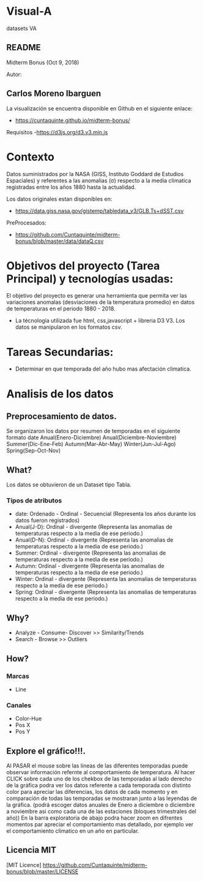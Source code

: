 # Visual-A
datasets VA
## README

Midterm Bonus (Oct 9, 2018)

Autor: 
## Carlos Moreno Ibarguen  

La visualización se encuentra disponible en Github en el siguiente enlace:
- https://cuntaquinte.github.io/midterm-bonus/

Requisitos
-https://d3js.org/d3.v3.min.js


# Contexto
Datos suministrados por la NASA (GISS, Instituto Goddard de Estudios Espaciales) y  referentes a las anomalias (σ) respecto a la media climatica registradas entre los años 1880 hasta la actualidad.

Los datos originales estan disponibles en:

- https://data.giss.nasa.gov/gistemp/tabledata_v3/GLB.Ts+dSST.csv

PreProcesados:  
- https://github.com/Cuntaquinte/midterm-bonus/blob/master/data/dataQ.csv


# Objetivos del proyecto (Tarea Principal) y tecnologías usadas:
El objetivo del proyecto es generar una herramienta que permita ver las variaciones anomalas (desviaciones de la temperatura promedio) en datos de temperaturas en el periodo 1880 - 2018.

- La técnologia utilizada fue html, css,javascript + libreria D3 V3. Los datos se manipularon en los formatos csv.


# Tareas Secundarias:
- Determinar en que temporada del año hubo mas afectación climatica.


# Analisis de los datos
## Preprocesamiento de datos. 
Se organizaron los datos por resumen de temporadas en el siguiente formato
date	Anual(Enero-Diciembre)	Anual(Diciembre-Noviembre)	Summer(Dic-Ene-Feb)	Autumn(Mar-Abr-May)	Winter(Jun-Jul-Ago)	Spring(Sep-Oct-Nov)

## What?
Los datos se obtuvieron de un Dataset tipo Tabla.
### Tipos de atributos
- date:		Ordenado - Ordinal - Secuencial  (Representa los años durante los datos fueron registrados)
- Anual(J-D):	Ordinal - divergente (Representa las anomalias de temperaturas respecto a la media de ese periodo.)
- Anual(D-N):	Ordinal - divergente (Representa las anomalias de temperaturas respecto a la media de ese periodo.)
- Summer:		Ordinal - divergente (Representa las anomalias de temperaturas respecto a la media de ese periodo.)
- Autumn:		Ordinal - divergente (Representa las anomalias de temperaturas respecto a la media de ese periodo.)
- Winter:		Ordinal - divergente (Representa las anomalias de temperaturas respecto a la media de ese periodo.)
- Spring:		Ordinal - divergente (Representa las anomalias de temperaturas respecto a la media de ese periodo.)


## Why?
- Analyze - Consume- Discover >> Similarity/Trends
- Search - Browse >> Outliers

## How?
### Marcas 
- Line

### Canales
-   Color-Hue
-   Pos X
-   Pos Y

## Explore  el gráfico!!!.
Al PASAR el mouse sobre las lineas de las diferentes temporadas puede observar información refernte al comportamiento de temperatura.
Al hacer CLICK sobre cada uno de los chekbox de las temporadas al lado derecho de la gráfica podra ver los datos referente a cada temporada con distinto color para apreciar las diferencias, los datos de cada momento y en comparación de todas las temporadas se mostraran junto a las leyendas de la gráfica. (podrá escoger datos anuales de Enero a diciembre o diciembre a noviembre asi como cada una de las estaciones (bloques trimestrales del año))
En la barra exploratoria de abajo podra hacer zoom en difrentes momentos par apreciar el comportamiento mas detallado, por ejemplo ver el comportamiento climatico en un año en particular.

## Licencia MIT
[MIT Licence] https://github.com/Cuntaquinte/midterm-bonus/blob/master/LICENSE

